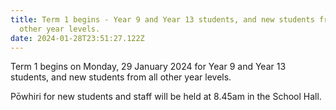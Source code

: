 ```yaml
---
title: Term 1 begins - Year 9 and Year 13 students, and new students from all
  other year levels.
date: 2024-01-28T23:51:27.122Z
---
```

Term 1 begins on Monday, 29 January 2024 for Year 9 and Year 13 students, and new students from all other year levels. 

Pōwhiri for new students and staff will be held at 8.45am in the School Hall.

